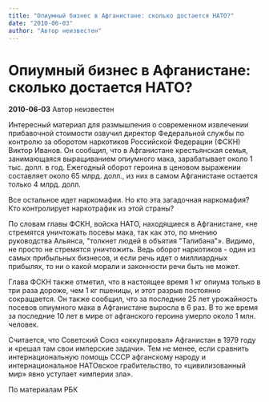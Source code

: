 ```yaml
---
title: "Опиумный бизнес в Афганистане: сколько достается НАТО?"
date: "2010-06-03"
author: "Автор неизвестен"
---
```


# Опиумный бизнес в Афганистане: сколько достается НАТО?

**2010-06-03** Автор неизвестен

Интересный материал для размышления о современном извлечении прибавочной стоимости озвучил директор Федеральной службы по контролю за оборотом наркотиков Российской Федерации (ФСКН) Виктор Иванов. Он сообщил, что в Афганистане крестьянская семья, занимающаяся выращиванием опиумного мака, зарабатывает около 1 тыс. долл. в год. Ежегодный оборот героина в ценовом выражении составляет около 65 млрд. долл., из них в самом Афганистане остается только 4 млрд. долл.

Все остальное идет наркомафии. Но кто эта загадочная наркомафия? Кто контролирует наркотрафик из этой страны?

По словам главы ФСКН, войска НАТО, находящиеся в Афганистане, «не стремятся уничтожать посевы мака, так как это, по мнению руководства Альянса, "толкнет людей в объятия "Талибана"». Видимо, не просто не стремятся уничтожить. Ведь оборот наркотиков - один из самых прибыльных бизнесов, и если речь идет о миллиардных прибылях, то ни о какой морали и законности речи быть не может.

Глава ФСКН также отметил, что в настоящее время 1 кг опиума только в три раза дороже, чем 1 кг пшеницы, и этот разрыв постоянно сокращается. Он также сообщил, что за последние 25 лет урожайность посевов опиумного мака в Афганистане выросла в 6 раз. В то же время за последние 10 лет в мире от афганского героина умерло около 1 млн. человек.

Считается, что Советский Союз «оккупировал» Афганистан в 1979 году и «решал там свои имперские задачи». Тем не менее, если сравнить интернациональную помощь СССР афганскому народу и интернациональное НАТОвское грабительство, то «цивилизованный мир» явно уступает «империи зла».

По материалам РБК